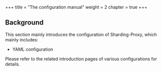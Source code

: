 +++
title = "The configuration manual"
weight = 2
chapter = true
+++

## Background

This section mainly introduces the configuration of Sharding-Proxy, which mainly includes:

* YAML configuration

Please refer to the related introduction pages of various configurations for details.
